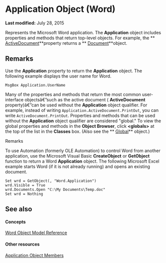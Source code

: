 
# Application Object (Word)

 **Last modified:** July 28, 2015

Represents the Microsoft Word application. The  **Application** object includes properties and methods that return top-level objects. For example, the ** [ActiveDocument](c20a7c9f-f8a4-7913-f53f-10baa6807def.md)**property returns a  ** [Document](8d83487a-2345-a036-a916-971c9db5b7fb.md)**object.

## Remarks

Use the  **Application** property to return the **Application** object. The following example displays the user name for Word.


```
MsgBox Application.UserName
```

Many of the properties and methods that return the most common user-interface objectsâ€”such as the active document ( **ActiveDocument** property)â€”can be used without the **Application** object qualifier. For example, instead of writing `Application.ActiveDocument.PrintOut`, you can write  `ActiveDocument.PrintOut`. Properties and methods that can be used without the  **Application** object qualifier are considered "global." To view the global properties and methods in the **Object Browser**, click  **&lt;globals&gt;** at the top of the list in the **Classes** box. (Also see the ** [Global](b91e7459-08d5-ea8c-42e0-f7b9bfd1a72c.md)** object.)

Remarks

To use Automation (formerly OLE Automation) to control Word from another application, use the Microsoft Visual Basic  **CreateObject** or **GetObject** function to return a Word **Application** object. The following Microsoft Excel example starts Word (if it is not already running) and opens an existing document.




```
Set wrd = GetObject(, "Word.Application") 
wrd.Visible = True 
wrd.Documents.Open "C:\My Documents\Temp.doc" 
Set wrd = Nothing
```


## See also


#### Concepts


 [Word Object Model Reference](be452561-b436-bb9b-6f94-3faa9a74a6fd.md)
#### Other resources


 [Application Object Members](71669f1e-65f1-b0f1-b67d-355dfdbebe50.md)
